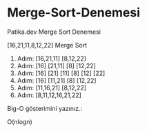 # Merge-Sort-Denemesi
Patika.dev Merge Sort Denemesi

[16,21,11,8,12,22] Merge Sort

1. Adım: [16,21,11]  [8,12,22]
2. Adım: [16]  [21,11]  [8]  [12,22]
3. Adım: [16]  [21] [11]  [8]  [12] [22]
4. Adım: [16]  [11,21]   [8] [12,22]
5. Adım: [11,16,21] [8,12,22]
6. Adım: [8,11,12,16,21,22]

Big-O gösterimini yazınız.:

O(nlogn)
